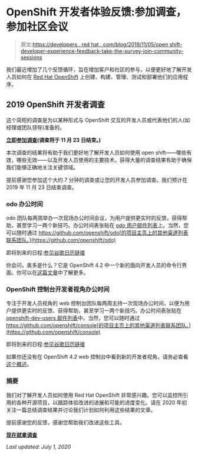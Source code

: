 # OpenShift 开发者体验反馈:参加调查，参加社区会议

> 原文:[https://developers . red hat . com/blog/2019/11/05/open shift-developer-experience-feedback-take-the-survey-join-community-sessions](https://developers.redhat.com/blog/2019/11/05/openshift-developer-experience-feedback-take-the-survey-join-community-sessions)

我们最近增加了几个反馈循环，旨在增加客户和社区的参与，以便更好地了解开发人员如何在 [Red Hat OpenShift](https://developers.redhat.com/openshift/) 上创建、构建、管理、测试和部署他们的应用程序。

## 2019 OpenShift 开发者调查

这个简短的调查是为以某种形式与 OpenShift 交互的开发人员或代表他们的人(如经理或团队领导)准备的。

**[立即参加调查](https://bit.ly/2klAGZt)(调查将于 11 月 23 日结束。)**

本次调查的结果将有助于我们更好地了解开发人员如何使用 open shift——哪些有效，哪些无效——以及开发人员使用的主要技术。获得大量的调查结果有助于确保我们能够正确地关注关键领域。

提前感谢您参加这个大约 7 分钟的调查或让您的开发人员参加调查。我们预计在 2019 年 11 月 23 日结束调查。

### odo 办公时间

odo 团队每两周举办一次现场办公时间会议，为用户提供更实时的反馈，获得帮助，甚至学习一两个新技巧。办公时间表张贴在 [odo 用户邮件列表](https://groups.google.com/forum/#!forum/odo-users)上。当然，您可以随时通过 https://github.com/openshift/odo[的项目主页上的其他渠道列表联系团队。](https://github.com/openshift/odo)

即将到来的日程:[参见谷歌日历链接](https://calendar.google.com/calendar/b/1?cid=cmVkaGF0LmNvbV9vcmRjYTRpaTlwcTV2YmFiMzFoMnY5bGdnMEBncm91cC5jYWxlbmRhci5nb29nbGUuY29t)

你会问，奥多是什么？它是 OpenShift 4.2 中一个新的面向开发人员的命令行界面。你可以在[这篇文章](https://developers.redhat.com/blog/2019/10/16/openshift-do-odo-developer-cli-openshift/)中了解更多。

### OpenShift 控制台开发者视角办公时间

专注于开发人员视角的 web 控制台团队每两周主持一次现场办公时间，以便为用户提供更实时的反馈、获得帮助，甚至学习一两个新技巧。办公时间表张贴在 [openshift-dev-users 邮件列表](https://groups.google.com/forum/#!forum/openshift-dev-users)中。当然，您可以随时通过 https://github.com/openshift/console[的项目主页上的其他渠道列表联系团队。](https://github.com/openshift/console)

即将到来的日程:[参见谷歌日历链接](https://calendar.google.com/calendar/b/1?cid=cmVkaGF0LmNvbV9vcmRjYTRpaTlwcTV2YmFiMzFoMnY5bGdnMEBncm91cC5jYWxlbmRhci5nb29nbGUuY29t)

如果你还没有在 OpenShift 4.2 web 控制台中看到新的开发者视角，请务必查看[这个概述](https://developers.redhat.com/blog/2019/10/16/openshift-developer-perspective/)。

### 摘要

我们对了解开发人员如何使用 Red Hat OpenShift 非常感兴趣。您可以监控所引用的各种开源项目，以跟踪体验改进的进展和可能的进度变化。请在 2020 年初关注一篇总结调查结果并讨论我们计划如何利用这些结果的文章。

提前感谢您的反馈，感谢您帮助我们改进这些工具。

**[现在就拿调查](https://bit.ly/2klAGZt)**

*Last updated: July 1, 2020*